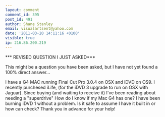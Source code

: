 ```yaml
---
layout: comment
comment_id: 395
post_id: 491
author: Shane Stanley
email: visualartsent@yahoo.com
date: '2011-03-20 14:11:16 +0100'
visible: true
ip: 216.86.200.219
---
```

*** REVISED QUESTION I JUST ASKED***

This might be a question you have been asked, but I have not yet found a 100% direct answer...

I have a G4 MAC running Final Cut Pro 3.0.4 on OSX and iDVD on OS9. I recently purchesed iLife, (for the iDVD 3 upgrade to run on OSX with Jaguar). Since buying (and waiting to receive it) I've been reading about needing a "superdrive" How do I know if my Mac G4 has one? I have been burning iDVD 1 without a problem. Is it safe to assume I have it built in or how can check? Thank you in advance for your help!
